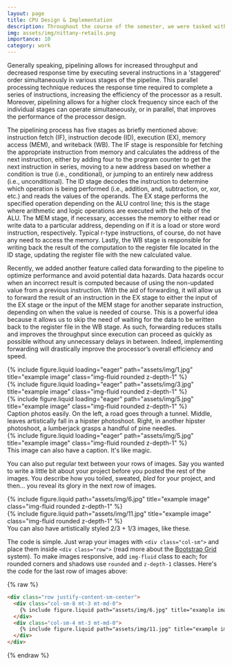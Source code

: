 ```yaml
---
layout: page
title: CPU Design & Implementation
description: Throughout the course of the semester, we were tasked with building and designing a five-stage pipelined CPU. Verilog, a hardware description language, was used to write and program the CPU. In the first three labs, we mainly focused on implementing the five separate stages of the CPU pipelining process-instruction fetch (IF), instruction decode (ID), execution (EX), memory access (MEM), and writeback (WB). In the final project, we updated the instructions from load word instructions to r-type instructions and made some modifications to the Control Unit so that it could generate the appropriate signals to handle stalls and forwarding to avoid any data hazards and optimize executions as much as possible.
img: assets/img/nittany-retails.png
importance: 10
category: work
---
```


Generally speaking, pipelining allows for increased throughput and decreased response time by executing several instructions in a 'staggered' order simultaneously in various stages of the pipeline. This parallel processing technique reduces the response time required to complete a series of instructions, increasing the efficiency of the processor as a result. Moreover, pipelining allows for a higher clock frequency since each of the individual stages can operate simultaneously, or in parallel, that improves the performance of the processor design. 

The pipelining process has five stages as briefly mentioned above: instruction fetch (IF), instruction decode (ID), execution (EX), memory access (MEM), and writeback (WB). The IF stage is responsible for fetching the appropriate instruction from memory and calculates the address of the next instruction, either by adding four to the program counter to get the next instruction in series, moving to a new address based on whether a condition is true (i.e., conditional), or jumping to an entirely new address (i.e., unconditional). The ID stage decodes the instruction to determine which operation is being performed (i.e., addition, and, subtraction, or, xor, etc.) and reads the values of the operands. The EX stage performs the specified operation depending on the ALU control line; this is the stage where arithmetic and logic operations are executed with the help of the ALU. The MEM stage, if necessary, accesses the memory to either read or write data to a particular address, depending on if it is a load or store word instruction, respectively. Typical r-type instructions, of course, do not have any need to access the memory. Lastly, the WB stage is responsible for writing back the result of the computation to the register file located in the ID stage, updating the register file with the new calculated value.

Recently, we added another feature called data forwarding to the pipeline to optimize performance and avoid potential data hazards. Data hazards occur when an incorrect result is computed because of using the non-updated value from a previous instruction. With the aid of forwarding, it will allow us to forward the result of an instruction in the EX stage to either the input of the EX stage or the input of the MEM stage for another separate instruction, depending on when the value is needed of course. This is a powerful idea because it allows us to skip the need of waiting for the data to be written back to the register file in the WB stage. As such, forwarding reduces stalls and improves the throughput since execution can proceed as quickly as possible without any unnecessary delays in between. Indeed, implementing forwarding will drastically improve the processor’s overall efficiency and speed.

<div class="row">
    <div class="col-sm mt-3 mt-md-0">
        {% include figure.liquid loading="eager" path="assets/img/1.jpg" title="example image" class="img-fluid rounded z-depth-1" %}
    </div>
    <div class="col-sm mt-3 mt-md-0">
        {% include figure.liquid loading="eager" path="assets/img/3.jpg" title="example image" class="img-fluid rounded z-depth-1" %}
    </div>
    <div class="col-sm mt-3 mt-md-0">
        {% include figure.liquid loading="eager" path="assets/img/5.jpg" title="example image" class="img-fluid rounded z-depth-1" %}
    </div>
</div>
<div class="caption">
    Caption photos easily. On the left, a road goes through a tunnel. Middle, leaves artistically fall in a hipster photoshoot. Right, in another hipster photoshoot, a lumberjack grasps a handful of pine needles.
</div>
<div class="row">
    <div class="col-sm mt-3 mt-md-0">
        {% include figure.liquid loading="eager" path="assets/img/5.jpg" title="example image" class="img-fluid rounded z-depth-1" %}
    </div>
</div>
<div class="caption">
    This image can also have a caption. It's like magic.
</div>

You can also put regular text between your rows of images.
Say you wanted to write a little bit about your project before you posted the rest of the images.
You describe how you toiled, sweated, _bled_ for your project, and then... you reveal its glory in the next row of images.

<div class="row justify-content-sm-center">
    <div class="col-sm-8 mt-3 mt-md-0">
        {% include figure.liquid path="assets/img/6.jpg" title="example image" class="img-fluid rounded z-depth-1" %}
    </div>
    <div class="col-sm-4 mt-3 mt-md-0">
        {% include figure.liquid path="assets/img/11.jpg" title="example image" class="img-fluid rounded z-depth-1" %}
    </div>
</div>
<div class="caption">
    You can also have artistically styled 2/3 + 1/3 images, like these.
</div>

The code is simple.
Just wrap your images with `<div class="col-sm">` and place them inside `<div class="row">` (read more about the <a href="https://getbootstrap.com/docs/4.4/layout/grid/">Bootstrap Grid</a> system).
To make images responsive, add `img-fluid` class to each; for rounded corners and shadows use `rounded` and `z-depth-1` classes.
Here's the code for the last row of images above:

{% raw %}

```html
<div class="row justify-content-sm-center">
  <div class="col-sm-8 mt-3 mt-md-0">
    {% include figure.liquid path="assets/img/6.jpg" title="example image" class="img-fluid rounded z-depth-1" %}
  </div>
  <div class="col-sm-4 mt-3 mt-md-0">
    {% include figure.liquid path="assets/img/11.jpg" title="example image" class="img-fluid rounded z-depth-1" %}
  </div>
</div>
```

{% endraw %}
